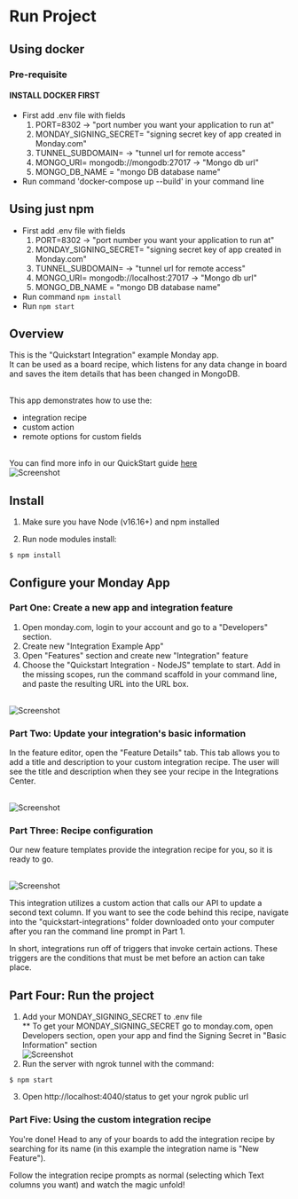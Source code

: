 # Run Project

## Using docker

### Pre-requisite

#### INSTALL DOCKER FIRST

- First add .env file with fields
  1.  PORT=8302 -> "port number you want your application to run at"
  2.  MONDAY_SIGNING_SECRET= "signing secret key of app created in Monday.com"
  3.  TUNNEL_SUBDOMAIN= -> "tunnel url for remote access"
  4.  MONGO_URI= mongodb://mongodb:27017 -> "Mongo db url"
  5.  MONGO_DB_NAME = "mongo DB database name"
- Run command 'docker-compose up --build' in your command line

## Using just npm

- First add .env file with fields
  1.  PORT=8302 -> "port number you want your application to run at"
  2.  MONDAY_SIGNING_SECRET= "signing secret key of app created in Monday.com"
  3.  TUNNEL_SUBDOMAIN= -> "tunnel url for remote access"
  4.  MONGO_URI= mongodb://localhost:27017 -> "Mongo db url"
  5.  MONGO_DB_NAME = "mongo DB database name"
- Run command `npm install`
- Run `npm start`

## Overview

This is the "Quickstart Integration" example Monday app.
<br>It can be used as a board recipe, which listens for any data change in board and saves the item details that has been changed in MongoDB.

<br>This app demonstrates how to use the:

- integration recipe
- custom action
- remote options for custom fields

<br>You can find more info in our QuickStart guide [here](https://monday.com/developers/apps/quickstart-integration/)
<br>![Screenshot](https://dapulse-res.cloudinary.com/image/upload/v1658942490/remote_mondaycom_static/developers/screenshots/QUICKSTART_GIPHY.gif)

## Install

1. Make sure you have Node (v16.16+) and npm installed

2. Run node modules install:

```
$ npm install
```

## Configure your Monday App

### Part One: Create a new app and integration feature

1. Open monday.com, login to your account and go to a "Developers" section.
2. Create new "Integration Example App"
3. Open "Features" section and create new "Integration" feature
4. Choose the "Quickstart Integration - NodeJS" template to start. Add in the missing scopes, run the command scaffold in your command line, and paste the resulting URL into the URL box.

<br>![Screenshot](https://dapulse-res.cloudinary.com/image/upload/v1659026516/integration_template.gif)

### Part Two: Update your integration's basic information

In the feature editor, open the "Feature Details" tab. This tab allows you to add a title and description to your custom integration recipe. The user will see the title and description when they see your recipe in the Integrations Center.

<br>![Screenshot](https://dapulse-res.cloudinary.com/image/upload/v1659026704/ee5c6e5-Quickstart_1.png)

### Part Three: Recipe configuration

Our new feature templates provide the integration recipe for you, so it is ready to go.

<br>![Screenshot](https://dapulse-res.cloudinary.com/image/upload/v1659026804/ecd8711-Recipe.png)

This integration utilizes a custom action that calls our API to update a second text column. If you want to see the code behind this recipe, navigate into the "quickstart-integrations" folder downloaded onto your computer after you ran the command line prompt in Part 1.

In short, integrations run off of triggers that invoke certain actions. These triggers are the conditions that must be met before an action can take place.

## Part Four: Run the project

1. Add your MONDAY_SIGNING_SECRET to .env file
   <br> \*\* To get your MONDAY_SIGNING_SECRET go to monday.com, open Developers section, open your app and find the Signing Secret in "Basic Information" section
   <br> ![Screenshot](https://dapulse-res.cloudinary.com/image/upload/f_auto,q_auto/remote_mondaycom_static/uploads/VladMystetskyi/4db4f03e-67a5-482d-893e-033db67ee09b_monday-Apps2020-05-1901-31-26.png)
2. Run the server with ngrok tunnel with the command:

```
$ npm start
```

3. Open http://localhost:4040/status
   to get your ngrok public url

### Part Five: Using the custom integration recipe

You're done! Head to any of your boards to add the integration recipe by searching for its name (in this example the integration name is "New Feature").

Follow the integration recipe prompts as normal (selecting which Text columns you want) and watch the magic unfold!
